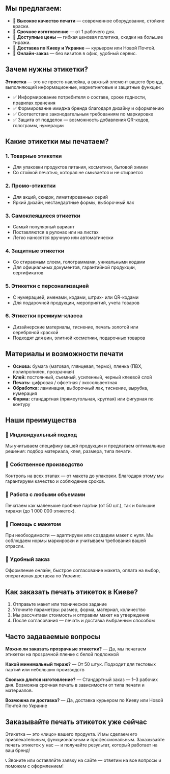 ## Мы предлагаем:

* 🔹 **Высокое качество печати** — современное оборудование, стойкие краски.
* 🔹 **Срочное изготовление** — от 1 рабочего дня.
* 🔹 **Доступные цены** — гибкая ценовая политика, скидки на большие тиражи.
* 🔹 **Доставка по Киеву и Украине** — курьером или Новой Почтой.
* 🔹 **Онлайн-заказ** — без визитов в офис, удобный сервис.

## Зачем нужны этикетки?

**Этикетка** — это не просто наклейка, а важный элемент вашего бренда, выполняющий информационные, маркетинговые и защитные функции:

* ✅ Информирование потребителя о составе, сроке годности, правилах хранения
* ✅ Формирование имиджа бренда благодаря дизайну и оформлению
* ✅ Соответствие законодательным требованиям по маркировке
* ✅ Защита от подделок — возможность добавления QR-кодов, голограмм, нумерации

## Какие этикетки мы печатаем?

### 1. Товарные этикетки

* Для упаковки продуктов питания, косметики, бытовой химии
* Со стойкой печатью, которая не смывается и не стирается

### 2. Промо-этикетки

* Для акций, скидок, лимитированных серий
* Яркий дизайн, нестандартные формы, выборочный лак

### 3. Самоклеящиеся этикетки

* Самый популярный вариант
* Поставляются в рулонах или на листах
* Легко наносятся вручную или автоматически

### 4. Защитные этикетки

* Со стираемым слоем, голограммами, уникальными кодами
* Для официальных документов, гарантийной продукции, сертификатов

### 5. Этикетки с персонализацией

* С нумерацией, именами, кодами, штрих- или QR-кодами
* Для подарочной продукции, мероприятий, учета товаров

### 6. Этикетки премиум-класса

* Дизайнерские материалы, тиснение, печать золотой или серебряной краской
* Подходят для вин, элитной косметики, подарочных товаров

## Материалы и возможности печати

* **Основа:** бумага (матовая, глянцевая, термо), пленка (ПВХ, полипропилен, прозрачная)
* **Клей:** постоянный, съемный, усиленный, черный клеевой слой
* **Печать:** цифровая / офсетная / экосольвентная
* **Обработка:** ламинация, выборочный лак, тиснение, вырубка, нумерация
* **Форма:** стандартная (прямоугольная, круглая) или фигурная по контуру

## Наши преимущества

### 🔹 Индивидуальный подход

Мы учитываем специфику вашей продукции и предлагаем оптимальные решения: подбор материала, клея, размера, типа печати.

### 🔹 Собственное производство

Контроль на всех этапах — от макета до упаковки. Благодаря этому мы гарантируем качество и соблюдение сроков.

### 🔹 Работа с любыми объемами

Печатаем как маленькие пробные партии (от 50 шт.), так и большие тиражи (до 1 000 000 этикеток).

### 🔹 Помощь с макетом

При необходимости — адаптируем или создадим макет с нуля. Мы соблюдаем нормы маркировки и учитываем требования вашей отрасли.

### 🔹 Удобный заказ

Оформление онлайн, быстрое согласование макета, оплата на выбор, оперативная доставка по Украине.

## Как заказать печать этикеток в Киеве?

1. Отправьте макет или техническое задание
2. Уточните параметры: размер, форма, материал, количество
3. Мы рассчитаем стоимость и отправим макет на утверждение
4. После согласования — печать и доставка выбранным способом

## Часто задаваемые вопросы

**Можно ли заказать прозрачные этикетки?**
— Да, мы печатаем этикетки на прозрачной пленке с белой подложкой

**Какой минимальный тираж?**
— От 50 штук. Подходит для тестовых партий или небольших производств

**Сколько длится изготовление?**
— Стандартный заказ — 1–3 рабочих дня. Возможна срочная печать в зависимости от типа печати и материалов.

**Возможна ли доставка?**
— Да, доставка курьером по Киеву или Новой Почтой по Украине

## Заказывайте печать этикеток уже сейчас

Этикетка — это «лицо» вашего продукта. И мы сделаем его привлекательным, функциональным и профессиональным. Заказывайте печать этикеток у нас — и получайте результат, который работает на ваш бренд!

📞 Звоните или оставляйте заявку на сайте — ответим на все вопросы и поможем с оформлением!